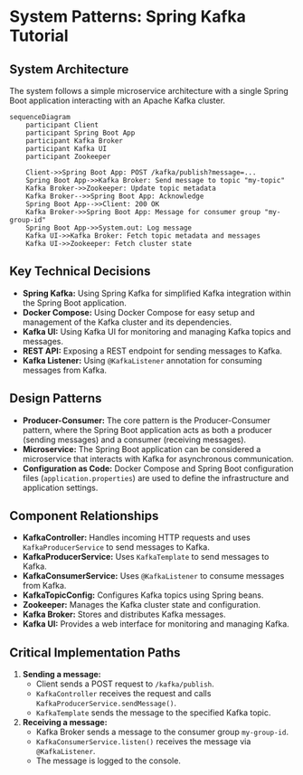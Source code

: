 # System Patterns: Spring Kafka Tutorial

## System Architecture

The system follows a simple microservice architecture with a single Spring Boot application interacting with an Apache Kafka cluster.

```mermaid
sequenceDiagram
    participant Client
    participant Spring Boot App
    participant Kafka Broker
    participant Kafka UI
    participant Zookeeper

    Client->>Spring Boot App: POST /kafka/publish?message=...
    Spring Boot App->>Kafka Broker: Send message to topic "my-topic"
    Kafka Broker->>Zookeeper: Update topic metadata
    Kafka Broker-->>Spring Boot App: Acknowledge
    Spring Boot App-->>Client: 200 OK
    Kafka Broker->>Spring Boot App: Message for consumer group "my-group-id"
    Spring Boot App->>System.out: Log message
    Kafka UI->>Kafka Broker: Fetch topic metadata and messages
    Kafka UI->>Zookeeper: Fetch cluster state
```

## Key Technical Decisions

-   **Spring Kafka:** Using Spring Kafka for simplified Kafka integration within the Spring Boot application.
-   **Docker Compose:** Using Docker Compose for easy setup and management of the Kafka cluster and its dependencies.
-   **Kafka UI:** Using Kafka UI for monitoring and managing Kafka topics and messages.
-   **REST API:** Exposing a REST endpoint for sending messages to Kafka.
-   **Kafka Listener:** Using `@KafkaListener` annotation for consuming messages from Kafka.

## Design Patterns

-   **Producer-Consumer:** The core pattern is the Producer-Consumer pattern, where the Spring Boot application acts as both a producer (sending messages) and a consumer (receiving messages).
-   **Microservice:** The Spring Boot application can be considered a microservice that interacts with Kafka for asynchronous communication.
-   **Configuration as Code:** Docker Compose and Spring Boot configuration files (`application.properties`) are used to define the infrastructure and application settings.

## Component Relationships

-   **KafkaController:** Handles incoming HTTP requests and uses `KafkaProducerService` to send messages to Kafka.
-   **KafkaProducerService:** Uses `KafkaTemplate` to send messages to Kafka.
-   **KafkaConsumerService:** Uses `@KafkaListener` to consume messages from Kafka.
-   **KafkaTopicConfig:** Configures Kafka topics using Spring beans.
-   **Zookeeper:** Manages the Kafka cluster state and configuration.
-   **Kafka Broker:** Stores and distributes Kafka messages.
-   **Kafka UI:** Provides a web interface for monitoring and managing Kafka.

## Critical Implementation Paths

1.  **Sending a message:**
    *   Client sends a POST request to `/kafka/publish`.
    *   `KafkaController` receives the request and calls `KafkaProducerService.sendMessage()`.
    *   `KafkaTemplate` sends the message to the specified Kafka topic.
2.  **Receiving a message:**
    *   Kafka Broker sends a message to the consumer group `my-group-id`.
    *   `KafkaConsumerService.listen()` receives the message via `@KafkaListener`.
    *   The message is logged to the console.
